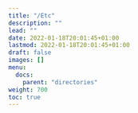 ```yaml
---
title: "/Etc"
description: ""
lead: ""
date: 2022-01-18T20:01:45+01:00
lastmod: 2022-01-18T20:01:45+01:00
draft: false
images: []
menu:
  docs:
    parent: "directories"
weight: 700
toc: true
---
```

